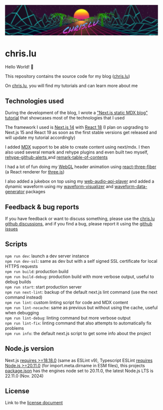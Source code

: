 <a href="https://chris.lu">
  <picture>
    <source media="(prefers-color-scheme: dark)" srcset="https://raw.githubusercontent.com/chrisweb/chrisweb/main/public/chris-lu_banner.avif" type="image/avif" />
    <source media="(prefers-color-scheme: dark)" srcset="https://raw.githubusercontent.com/chrisweb/chrisweb/main/public/chris-lu_banner.webp" type="image/webp" />
    <source media="(prefers-color-scheme: light)" srcset="https://raw.githubusercontent.com/chrisweb/chrisweb/main/public/chris-lu_banner.avif" type="image/avif" />
    <source media="(prefers-color-scheme: light)" srcset="https://raw.githubusercontent.com/chrisweb/chrisweb/main/public/chris-lu_banner.webp" type="image/webp" />
    <img src="https://raw.githubusercontent.com/chrisweb/chrisweb/main/public/chris-lu_banner.jpg" alt="chris.lu banner" />
  </picture>
</a>

# chris.lu

Hello World! 👋 

This repository contains the source code for my blog ([chris.lu](https://chris.lu))

On [chris.lu](https://chris.lu), you will find my tutorials and can learn more about me

## Technologies used

During the development of the blog, I wrote a ["Next.js static MDX blog" tutorial](https://chris.lu/web-development/tutorials/next-js-static-mdx-blog) that showcases most of the technologies that I used

The framework I used is [Next.js 14](https://github.com/vercel/next.js) with [React 18](https://github.com/facebook/react) (I plan on upgrading to Next.js 15 and React 19 as soon as the first stable versions get released and will update my tutorial accordingly)

I added [MDX](https://mdxjs.com/) support to be able to create content using next/mdx. I then also used several remark and rehype plugins and even built two myself, [rehype-github-alerts
](https://github.com/chrisweb/rehype-github-alerts) and [remark-table-of-contents
](https://github.com/chrisweb/remark-table-of-contents)

I had a lot of fun doing my [WebGL](https://developer.mozilla.org/en-US/docs/Web/API/WebGL_API) header animation using [react-three-fiber](https://github.com/pmndrs/react-three-fiber) (a React renderer for [three.js](https://github.com/mrdoob/three.js))

I also added a jukebox on top using my [web-audio-api-player](https://github.com/chrisweb/web-audio-api-player) and added a dynamic waveform using my [waveform-visualizer](https://github.com/chrisweb/waveform-visualizer) and [waveform-data-generator](https://github.com/chrisweb/waveform-data-generator) packages

## Feedback & bug reports

If you have feedback or want to discuss something, please use the [chris.lu github discussions](https://github.com/chrisweb/chris.lu/discussions), and if you find a bug, please report it using the [github issues](https://github.com/chrisweb/chris.lu/issues)

## Scripts

`npm run dev`: launch a dev server instance  
`npm run dev-ssl`: same as dev but with a self signed SSL certificate for local HTTPS requests  
`npm run build`: production build  
`npm run build-debug`: production build with more verbose output, useful to debug builds  
`npm run start`: start production server  
`npm run next-lint`: backup of the default next.js lint command (use the next command instead)  
`npm run lint`: custom linting script for code and MDX content  
`npm run lint-nocache`: same as previous but without using the cache, useful when debugging  
`npm run lint-debug`: linting command but more verbose output  
`npm run lint-fix`: linting command that also attempts to automatically fix problems  
`npm run info`: the default next.js script to get some info about the project  

## Node.js version

Next.js [requires >=18.18.0](https://github.com/vercel/next.js/commit/ecd2be6d3b74d7af2513a8b355408a8f88ec6b25) (same as ESLint v9), Typescript ESLint [requires Node.js >=20.11.0](https://typescript-eslint.io/getting-started/typed-linting) (for import.meta.dirname in ESM files), this projects [package.json](./package.json) has the engines node set to 20.11.0, the latest Node.js LTS is 22.11.0 (Nov. 2024)

## License

Link to the [license document](https://github.com/chrisweb/chris.lu/blob/main/LICENSE)  

